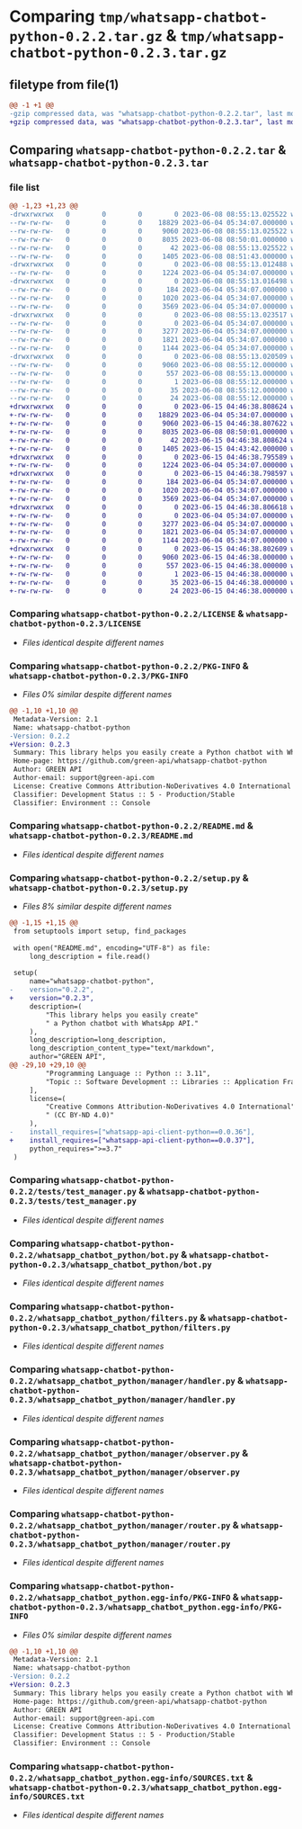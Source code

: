 # Comparing `tmp/whatsapp-chatbot-python-0.2.2.tar.gz` & `tmp/whatsapp-chatbot-python-0.2.3.tar.gz`

## filetype from file(1)

```diff
@@ -1 +1 @@
-gzip compressed data, was "whatsapp-chatbot-python-0.2.2.tar", last modified: Thu Jun  8 08:55:13 2023, max compression
+gzip compressed data, was "whatsapp-chatbot-python-0.2.3.tar", last modified: Thu Jun 15 04:46:38 2023, max compression
```

## Comparing `whatsapp-chatbot-python-0.2.2.tar` & `whatsapp-chatbot-python-0.2.3.tar`

### file list

```diff
@@ -1,23 +1,23 @@
-drwxrwxrwx   0        0        0        0 2023-06-08 08:55:13.025522 whatsapp-chatbot-python-0.2.2/
--rw-rw-rw-   0        0        0    18829 2023-06-04 05:34:07.000000 whatsapp-chatbot-python-0.2.2/LICENSE
--rw-rw-rw-   0        0        0     9060 2023-06-08 08:55:13.025522 whatsapp-chatbot-python-0.2.2/PKG-INFO
--rw-rw-rw-   0        0        0     8035 2023-06-08 08:50:01.000000 whatsapp-chatbot-python-0.2.2/README.md
--rw-rw-rw-   0        0        0       42 2023-06-08 08:55:13.025522 whatsapp-chatbot-python-0.2.2/setup.cfg
--rw-rw-rw-   0        0        0     1405 2023-06-08 08:51:43.000000 whatsapp-chatbot-python-0.2.2/setup.py
-drwxrwxrwx   0        0        0        0 2023-06-08 08:55:13.012488 whatsapp-chatbot-python-0.2.2/tests/
--rw-rw-rw-   0        0        0     1224 2023-06-04 05:34:07.000000 whatsapp-chatbot-python-0.2.2/tests/test_manager.py
-drwxrwxrwx   0        0        0        0 2023-06-08 08:55:13.016498 whatsapp-chatbot-python-0.2.2/whatsapp_chatbot_python/
--rw-rw-rw-   0        0        0      184 2023-06-04 05:34:07.000000 whatsapp-chatbot-python-0.2.2/whatsapp_chatbot_python/__init__.py
--rw-rw-rw-   0        0        0     1020 2023-06-04 05:34:07.000000 whatsapp-chatbot-python-0.2.2/whatsapp_chatbot_python/bot.py
--rw-rw-rw-   0        0        0     3569 2023-06-04 05:34:07.000000 whatsapp-chatbot-python-0.2.2/whatsapp_chatbot_python/filters.py
-drwxrwxrwx   0        0        0        0 2023-06-08 08:55:13.023517 whatsapp-chatbot-python-0.2.2/whatsapp_chatbot_python/manager/
--rw-rw-rw-   0        0        0        0 2023-06-04 05:34:07.000000 whatsapp-chatbot-python-0.2.2/whatsapp_chatbot_python/manager/__init__.py
--rw-rw-rw-   0        0        0     3277 2023-06-04 05:34:07.000000 whatsapp-chatbot-python-0.2.2/whatsapp_chatbot_python/manager/handler.py
--rw-rw-rw-   0        0        0     1821 2023-06-04 05:34:07.000000 whatsapp-chatbot-python-0.2.2/whatsapp_chatbot_python/manager/observer.py
--rw-rw-rw-   0        0        0     1144 2023-06-04 05:34:07.000000 whatsapp-chatbot-python-0.2.2/whatsapp_chatbot_python/manager/router.py
-drwxrwxrwx   0        0        0        0 2023-06-08 08:55:13.020509 whatsapp-chatbot-python-0.2.2/whatsapp_chatbot_python.egg-info/
--rw-rw-rw-   0        0        0     9060 2023-06-08 08:55:12.000000 whatsapp-chatbot-python-0.2.2/whatsapp_chatbot_python.egg-info/PKG-INFO
--rw-rw-rw-   0        0        0      557 2023-06-08 08:55:13.000000 whatsapp-chatbot-python-0.2.2/whatsapp_chatbot_python.egg-info/SOURCES.txt
--rw-rw-rw-   0        0        0        1 2023-06-08 08:55:12.000000 whatsapp-chatbot-python-0.2.2/whatsapp_chatbot_python.egg-info/dependency_links.txt
--rw-rw-rw-   0        0        0       35 2023-06-08 08:55:12.000000 whatsapp-chatbot-python-0.2.2/whatsapp_chatbot_python.egg-info/requires.txt
--rw-rw-rw-   0        0        0       24 2023-06-08 08:55:12.000000 whatsapp-chatbot-python-0.2.2/whatsapp_chatbot_python.egg-info/top_level.txt
+drwxrwxrwx   0        0        0        0 2023-06-15 04:46:38.808624 whatsapp-chatbot-python-0.2.3/
+-rw-rw-rw-   0        0        0    18829 2023-06-04 05:34:07.000000 whatsapp-chatbot-python-0.2.3/LICENSE
+-rw-rw-rw-   0        0        0     9060 2023-06-15 04:46:38.807622 whatsapp-chatbot-python-0.2.3/PKG-INFO
+-rw-rw-rw-   0        0        0     8035 2023-06-08 08:50:01.000000 whatsapp-chatbot-python-0.2.3/README.md
+-rw-rw-rw-   0        0        0       42 2023-06-15 04:46:38.808624 whatsapp-chatbot-python-0.2.3/setup.cfg
+-rw-rw-rw-   0        0        0     1405 2023-06-15 04:43:42.000000 whatsapp-chatbot-python-0.2.3/setup.py
+drwxrwxrwx   0        0        0        0 2023-06-15 04:46:38.795589 whatsapp-chatbot-python-0.2.3/tests/
+-rw-rw-rw-   0        0        0     1224 2023-06-04 05:34:07.000000 whatsapp-chatbot-python-0.2.3/tests/test_manager.py
+drwxrwxrwx   0        0        0        0 2023-06-15 04:46:38.798597 whatsapp-chatbot-python-0.2.3/whatsapp_chatbot_python/
+-rw-rw-rw-   0        0        0      184 2023-06-04 05:34:07.000000 whatsapp-chatbot-python-0.2.3/whatsapp_chatbot_python/__init__.py
+-rw-rw-rw-   0        0        0     1020 2023-06-04 05:34:07.000000 whatsapp-chatbot-python-0.2.3/whatsapp_chatbot_python/bot.py
+-rw-rw-rw-   0        0        0     3569 2023-06-04 05:34:07.000000 whatsapp-chatbot-python-0.2.3/whatsapp_chatbot_python/filters.py
+drwxrwxrwx   0        0        0        0 2023-06-15 04:46:38.806618 whatsapp-chatbot-python-0.2.3/whatsapp_chatbot_python/manager/
+-rw-rw-rw-   0        0        0        0 2023-06-04 05:34:07.000000 whatsapp-chatbot-python-0.2.3/whatsapp_chatbot_python/manager/__init__.py
+-rw-rw-rw-   0        0        0     3277 2023-06-04 05:34:07.000000 whatsapp-chatbot-python-0.2.3/whatsapp_chatbot_python/manager/handler.py
+-rw-rw-rw-   0        0        0     1821 2023-06-04 05:34:07.000000 whatsapp-chatbot-python-0.2.3/whatsapp_chatbot_python/manager/observer.py
+-rw-rw-rw-   0        0        0     1144 2023-06-04 05:34:07.000000 whatsapp-chatbot-python-0.2.3/whatsapp_chatbot_python/manager/router.py
+drwxrwxrwx   0        0        0        0 2023-06-15 04:46:38.802609 whatsapp-chatbot-python-0.2.3/whatsapp_chatbot_python.egg-info/
+-rw-rw-rw-   0        0        0     9060 2023-06-15 04:46:38.000000 whatsapp-chatbot-python-0.2.3/whatsapp_chatbot_python.egg-info/PKG-INFO
+-rw-rw-rw-   0        0        0      557 2023-06-15 04:46:38.000000 whatsapp-chatbot-python-0.2.3/whatsapp_chatbot_python.egg-info/SOURCES.txt
+-rw-rw-rw-   0        0        0        1 2023-06-15 04:46:38.000000 whatsapp-chatbot-python-0.2.3/whatsapp_chatbot_python.egg-info/dependency_links.txt
+-rw-rw-rw-   0        0        0       35 2023-06-15 04:46:38.000000 whatsapp-chatbot-python-0.2.3/whatsapp_chatbot_python.egg-info/requires.txt
+-rw-rw-rw-   0        0        0       24 2023-06-15 04:46:38.000000 whatsapp-chatbot-python-0.2.3/whatsapp_chatbot_python.egg-info/top_level.txt
```

### Comparing `whatsapp-chatbot-python-0.2.2/LICENSE` & `whatsapp-chatbot-python-0.2.3/LICENSE`

 * *Files identical despite different names*

### Comparing `whatsapp-chatbot-python-0.2.2/PKG-INFO` & `whatsapp-chatbot-python-0.2.3/PKG-INFO`

 * *Files 0% similar despite different names*

```diff
@@ -1,10 +1,10 @@
 Metadata-Version: 2.1
 Name: whatsapp-chatbot-python
-Version: 0.2.2
+Version: 0.2.3
 Summary: This library helps you easily create a Python chatbot with WhatsApp API.
 Home-page: https://github.com/green-api/whatsapp-chatbot-python
 Author: GREEN API
 Author-email: support@green-api.com
 License: Creative Commons Attribution-NoDerivatives 4.0 International (CC BY-ND 4.0)
 Classifier: Development Status :: 5 - Production/Stable
 Classifier: Environment :: Console
```

### Comparing `whatsapp-chatbot-python-0.2.2/README.md` & `whatsapp-chatbot-python-0.2.3/README.md`

 * *Files identical despite different names*

### Comparing `whatsapp-chatbot-python-0.2.2/setup.py` & `whatsapp-chatbot-python-0.2.3/setup.py`

 * *Files 8% similar despite different names*

```diff
@@ -1,15 +1,15 @@
 from setuptools import setup, find_packages
 
 with open("README.md", encoding="UTF-8") as file:
     long_description = file.read()
 
 setup(
     name="whatsapp-chatbot-python",
-    version="0.2.2",
+    version="0.2.3",
     description=(
         "This library helps you easily create"
         " a Python chatbot with WhatsApp API."
     ),
     long_description=long_description,
     long_description_content_type="text/markdown",
     author="GREEN API",
@@ -29,10 +29,10 @@
         "Programming Language :: Python :: 3.11",
         "Topic :: Software Development :: Libraries :: Application Frameworks"
     ],
     license=(
         "Creative Commons Attribution-NoDerivatives 4.0 International"
         " (CC BY-ND 4.0)"
     ),
-    install_requires=["whatsapp-api-client-python==0.0.36"],
+    install_requires=["whatsapp-api-client-python==0.0.37"],
     python_requires=">=3.7"
 )
```

### Comparing `whatsapp-chatbot-python-0.2.2/tests/test_manager.py` & `whatsapp-chatbot-python-0.2.3/tests/test_manager.py`

 * *Files identical despite different names*

### Comparing `whatsapp-chatbot-python-0.2.2/whatsapp_chatbot_python/bot.py` & `whatsapp-chatbot-python-0.2.3/whatsapp_chatbot_python/bot.py`

 * *Files identical despite different names*

### Comparing `whatsapp-chatbot-python-0.2.2/whatsapp_chatbot_python/filters.py` & `whatsapp-chatbot-python-0.2.3/whatsapp_chatbot_python/filters.py`

 * *Files identical despite different names*

### Comparing `whatsapp-chatbot-python-0.2.2/whatsapp_chatbot_python/manager/handler.py` & `whatsapp-chatbot-python-0.2.3/whatsapp_chatbot_python/manager/handler.py`

 * *Files identical despite different names*

### Comparing `whatsapp-chatbot-python-0.2.2/whatsapp_chatbot_python/manager/observer.py` & `whatsapp-chatbot-python-0.2.3/whatsapp_chatbot_python/manager/observer.py`

 * *Files identical despite different names*

### Comparing `whatsapp-chatbot-python-0.2.2/whatsapp_chatbot_python/manager/router.py` & `whatsapp-chatbot-python-0.2.3/whatsapp_chatbot_python/manager/router.py`

 * *Files identical despite different names*

### Comparing `whatsapp-chatbot-python-0.2.2/whatsapp_chatbot_python.egg-info/PKG-INFO` & `whatsapp-chatbot-python-0.2.3/whatsapp_chatbot_python.egg-info/PKG-INFO`

 * *Files 0% similar despite different names*

```diff
@@ -1,10 +1,10 @@
 Metadata-Version: 2.1
 Name: whatsapp-chatbot-python
-Version: 0.2.2
+Version: 0.2.3
 Summary: This library helps you easily create a Python chatbot with WhatsApp API.
 Home-page: https://github.com/green-api/whatsapp-chatbot-python
 Author: GREEN API
 Author-email: support@green-api.com
 License: Creative Commons Attribution-NoDerivatives 4.0 International (CC BY-ND 4.0)
 Classifier: Development Status :: 5 - Production/Stable
 Classifier: Environment :: Console
```

### Comparing `whatsapp-chatbot-python-0.2.2/whatsapp_chatbot_python.egg-info/SOURCES.txt` & `whatsapp-chatbot-python-0.2.3/whatsapp_chatbot_python.egg-info/SOURCES.txt`

 * *Files identical despite different names*

